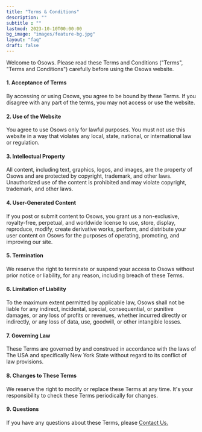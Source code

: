 ```yaml
---
title: "Terms & Conditions"
description: ""
subtitle : ""
lastmod: 2023-10-10T00:00:00
bg_image: "images/feature-bg.jpg"
layout: "faq"
draft: false
---
```



Welcome to Osows. Please read these Terms and Conditions ("Terms", "Terms and Conditions") carefully before using the Osows website.
#### 1. Acceptance of Terms
By accessing or using Osows, you agree to be bound by these Terms. If you disagree with any part of the terms, you may not access or use the website.
#### 2. Use of the Website
You agree to use Osows only for lawful purposes. You must not use this website in a way that violates any local, state, national, or international law or regulation.
#### 3. Intellectual Property
All content, including text, graphics, logos, and images, are the property of Osows and are protected by copyright, trademark, and other laws. Unauthorized use of the content is prohibited and may violate copyright, trademark, and other laws.
#### 4. User-Generated Content
If you post or submit content to Osows, you grant us a non-exclusive, royalty-free, perpetual, and worldwide license to use, store, display, reproduce, modify, create derivative works, perform, and distribute your user content on Osows for the purposes of operating, promoting, and improving our site.
#### 5. Termination
We reserve the right to terminate or suspend your access to Osows without prior notice or liability, for any reason, including breach of these Terms.
#### 6. Limitation of Liability
To the maximum extent permitted by applicable law, Osows shall not be liable for any indirect, incidental, special, consequential, or punitive damages, or any loss of profits or revenues, whether incurred directly or indirectly, or any loss of data, use, goodwill, or other intangible losses.
#### 7. Governing Law
These Terms are governed by and construed in accordance with the laws of The USA and specifically New York State without regard to its conflict of law provisions.
#### 8. Changes to These Terms
We reserve the right to modify or replace these Terms at any time. It's your responsibility to check these Terms periodically for changes.
#### 9. Questions
If you have any questions about these Terms, please
[Contact Us.](/contact/)